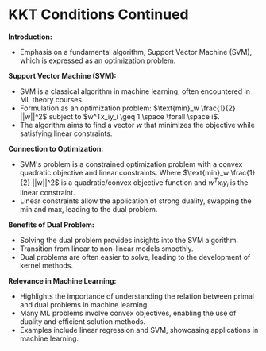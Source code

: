 # KKT Conditions Continued

**Introduction:**
- Emphasis on a fundamental algorithm, Support Vector Machine (SVM), which is expressed as an optimization problem.

**Support Vector Machine (SVM):**
- SVM is a classical algorithm in machine learning, often encountered in ML theory courses.
- Formulation as an optimization problem: $\text{min}_w \frac{1}{2} ||w||^2$ subject to $w^Tx_iy_i \geq 1 \space \forall \space i$.
- The algorithm aims to find a vector $w$ that minimizes the objective while satisfying linear constraints.

**Connection to Optimization:**
- SVM's problem is a constrained optimization problem with a convex quadratic objective and linear constraints. Where $\text{min}_w \frac{1}{2} ||w||^2$ is a quadratic/convex objective function and $w^Tx_iy_i$ is the linear constraint.
- Linear constraints allow the application of strong duality, swapping the min and max, leading to the dual problem.

**Benefits of Dual Problem:**
- Solving the dual problem provides insights into the SVM algorithm.
- Transition from linear to non-linear models smoothly.
- Dual problems are often easier to solve, leading to the development of kernel methods.

**Relevance in Machine Learning:**
- Highlights the importance of understanding the relation between primal and dual problems in machine learning.
- Many ML problems involve convex objectives, enabling the use of duality and efficient solution methods.
- Examples include linear regression and SVM, showcasing applications in machine learning.